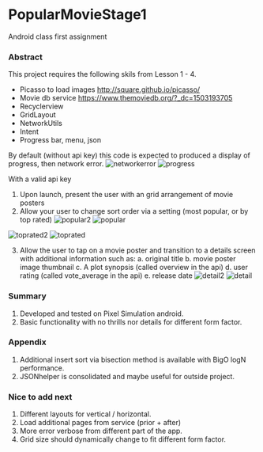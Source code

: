 # PopularMovieStage1
Android class first assignment

### Abstract
This project requires the following skils from Lesson 1 - 4.
* Picasso to load images http://square.github.io/picasso/
* Movie db service https://www.themoviedb.org/?_dc=1503193705
* Recyclerview
* GridLayout
* NetworkUtils
* Intent
* Progress bar, menu, json

By default (without api key) this code is expected to produced a display of progress, then network error.
![networkerror](https://user-images.githubusercontent.com/1282659/29491595-3e8f8528-8525-11e7-95f9-4dd5986bf8ea.png)
![progress](https://user-images.githubusercontent.com/1282659/29491593-336a1d34-8525-11e7-9070-9b86e7fdbe31.png)

With a valid api key
1. Upon launch, present the user with an grid arrangement of movie posters
2. Allow your user to change sort order via a setting (most popular, or by top rated)
![popular2](https://user-images.githubusercontent.com/1282659/29491603-745c4b32-8525-11e7-8ad9-2505fe8b2ce9.png)
![popular](https://user-images.githubusercontent.com/1282659/29491604-7693a3b4-8525-11e7-876d-3cb94d0bba18.png)

![toprated2](https://user-images.githubusercontent.com/1282659/29491599-5f1ce952-8525-11e7-82ad-7e01383cd5b1.png)
![toprated](https://user-images.githubusercontent.com/1282659/29491600-6340f186-8525-11e7-941b-257addf2e7e6.png)

3. Allow the user to tap on a movie poster and transition to a details screen with additional information such as:
   a. original title
   b. movie poster image thumbnail
   c. A plot synopsis (called overview in the api)
   d. user rating (called vote_average in the api)
   e. release date
![detail2](https://user-images.githubusercontent.com/1282659/29491596-4d9b1e88-8525-11e7-92ce-d6b881489901.png)
![detail](https://user-images.githubusercontent.com/1282659/29491582-0ac14a06-8525-11e7-83d5-0f0177511623.png)

### Summary
1. Developed and tested on Pixel Simulation android.
2. Basic functionality with no thrills nor details for different form factor.

### Appendix
1. Additional insert sort via bisection method is available with BigO logN performance. 
2. JSONhelper is consolidated and maybe useful for outside project.

### Nice to add next
1. Different layouts for vertical / horizontal.
2. Load additional pages from service (prior + after)
3. More error verbose from different part of the app.
4. Grid size should dynamically change to fit different form factor.
